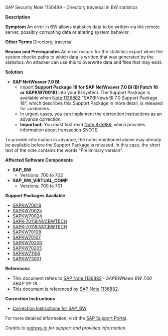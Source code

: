 SAP Security Note 1150499 - Directory traversal in BW statistics

**Description**

**Symptom**
An error in BW allows statistics data to be written via the remote server, possibly corrupting data or altering system behavior.

**Other Terms**
Directory, traversal

**Reason and Prerequisites**
An error occurs for the statistics export when the system checks paths to which data is written that was generated by the statistics. An attacker can use this to overwrite data and files that may exist.

**Solution**
- **SAP NetWeaver 7.0 BI**
  - Import **Support Package 18 for SAP NetWeaver 7.0 BI (BI Patch 18 or SAPKW70018)** into your BI system. The Support Package is available when [Note 1136882](https://me.sap.com/notes/1136882) "SAPBINews BI 7.0 Support Package 18", which describes this Support Package in more detail, is released for customers.
  - In urgent cases, you can implement the correction instructions as an advance correction.
  - **Important:** You must first read [Note 875986](https://me.sap.com/notes/875986), which provides information about transaction SNOTE.

To provide information in advance, the notes mentioned above may already be available before the Support Package is released. In this case, the short text of the note contains the words "Preliminary version".

**Affected Software Components**
- **SAP_BW**
  - Versions: 700 to 702
- **SAP_BW_VIRTUAL_COMP**
  - Versions: 700 to 701

**Support Packages Available**
- [SAPKW70018](https://me.sap.com/supportpackage/SAPKW70018)
- [SAPKW70025](https://me.sap.com/supportpackage/SAPKW70025)
- [SAPKW70024](https://me.sap.com/supportpackage/SAPKW70024)
- [SAPK-70119INVCBWTECH](https://me.sap.com/supportpackage/SAPK-70119INVCBWTECH)
- [SAPK-70116INVCBWTECH](https://me.sap.com/supportpackage/SAPK-70116INVCBWTECH)
- [SAPKW70108](https://me.sap.com/supportpackage/SAPKW70108)
- [SAPKW70107](https://me.sap.com/supportpackage/SAPKW70107)
- [SAPKW70206](https://me.sap.com/supportpackage/SAPKW70206)
- [SAPKW70205](https://me.sap.com/supportpackage/SAPKW70205)
- [SAPKW71106](https://me.sap.com/supportpackage/SAPKW71106)
- [SAPKW73001](https://me.sap.com/supportpackage/SAPKW73001)

**References**
- This document refers to [SAP Note 1136882](https://me.sap.com/notes/1136882) - *SAPBWNews BW 7.00 ABAP SP 18*.
- This document is referenced by [SAP Note 1136882](https://me.sap.com/notes/1136882).

**Correction Instructions**
- [Correction Instructions for SAP_BW](https://me.sap.com/corrins/0001150499/30)

For more detailed information, visit the [SAP Support Portal](https://me.sap.com/).

*Credits to [redrays.io](https://redrays.io) for support and provided information.*